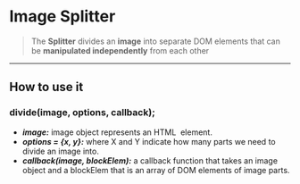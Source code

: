 # Image Splitter

> The **Splitter** divides an **image** into separate DOM elements that can be **manipulated independently** from each other

****

## How to use it

### divide(image, options, callback);

* ***image:*** image object represents an HTML <img> element.
* ***options = {x, y}:*** where X and Y indicate how many parts we need to divide an image into.
* ***callback(image, blockElem):*** a callback function that takes an image object and a blockElem that is an array of DOM elements of image parts.
